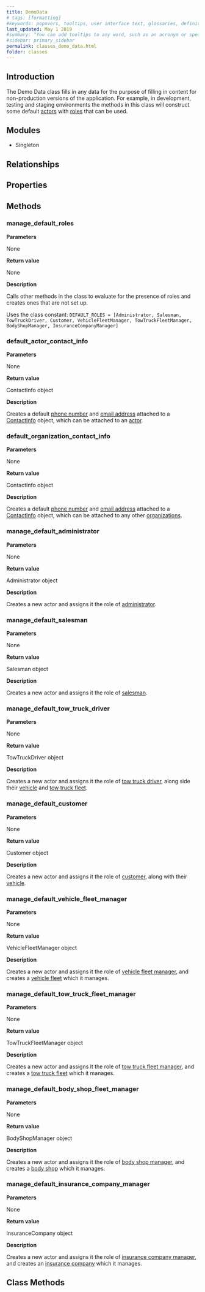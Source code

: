 ```yaml
---
title: DemoData
# tags: [formatting]
#keywords: popovers, tooltips, user interface text, glossaries, definitions
last_updated: May 1 2019
#summary: "You can add tooltips to any word, such as an acronym or specialized term. Tooltips work well for glossary definitions, because you don't have to keep repeating the definition, nor do you assume the reader already knows the word's meaning."
#sidebar: primary_sidebar
permalink: classes_demo_data.html
folder: classes
---
```


## Introduction

The Demo Data class fills in any data for the purpose of filling in content for non-production versions of the application. For example, in development, testing and staging environments the methods in this class will construct some default [actors](/classes_actor) with [roles](/classes_role) that can be used.

## Modules

* Singleton

## Relationships

## Properties

## Methods

### manage_default_roles

__Parameters__

None

__Return value__

None

__Description__

Calls other methods in the class to evaluate for the presence of roles and creates ones that are not set up.

Uses the class constant: `DEFAULT_ROLES = [Administrator, Salesman, TowTruckDriver, Customer, VehicleFleetManager, TowTruckFleetManager, BodyShopManager, InsuranceCompanyManager]`

### default_actor_contact_info

__Parameters__

None

__Return value__

ContactInfo object

__Description__

Creates a default [phone number](/classes_phone) and [email address](/classes_email) attached to a [ContactInfo](/classes_contact_info) object, which can be attached to an [actor](/classes_actor).

### default_organization_contact_info

__Parameters__

None

__Return value__

ContactInfo object

__Description__

Creates a default [phone number](/classes_phone) and [email address](/classes_email) attached to a [ContactInfo](/classes_contact_info) object, which can be attached to any other [organizations](/classes_organization).

### manage_default_administrator

__Parameters__

None

__Return value__

Administrator object

__Description__

Creates a new actor and assigns it the role of [administrator](/classes_administrator).

### manage_default_salesman

__Parameters__

None

__Return value__

Salesman object

__Description__

Creates a new actor and assigns it the role of [salesman](/classes_salesman).

### manage_default_tow_truck_driver

__Parameters__

None

__Return value__

TowTruckDriver object

__Description__

Creates a new actor and assigns it the role of [tow truck driver](/classes_tow_truck_driver), along side their [vehicle](/classes_vehicle) and [tow truck fleet](/classes_tow_truck_fleet).

### manage_default_customer

__Parameters__

None

__Return value__

Customer object

__Description__

Creates a new actor and assigns it the role of [customer](/classes_customer), along with their [vehicle](/classes_vehicle).

### manage_default_vehicle_fleet_manager

__Parameters__

None

__Return value__

VehicleFleetManager object

__Description__

Creates a new actor and assigns it the role of [vehicle fleet manager](/classes_vehicle_fleet_manager), and creates a [vehicle fleet](/classes_vehicle_fleet) which it manages.

### manage_default_tow_truck_fleet_manager

__Parameters__

None

__Return value__

TowTruckFleetManager object

__Description__

Creates a new actor and assigns it the role of [tow truck fleet manager](/classes_tow_truck_fleet_manager), and creates a [tow truck fleet](/classes_tow_truck_fleet) which it manages.

### manage_default_body_shop_fleet_manager

__Parameters__

None

__Return value__

BodyShopManager object

__Description__

Creates a new actor and assigns it the role of [body shop manager](/classes_body_shop_manager), and creates a [body shop](/classes_body_shop) which it manages.

### manage_default_insurance_company_manager

__Parameters__

None

__Return value__

InsuranceCompany object

__Description__

Creates a new actor and assigns it the role of [insurance company manager](/classes_insurance_company_manager), and creates an [insurance company](/classes_insurance_company) which it manages.


## Class Methods
